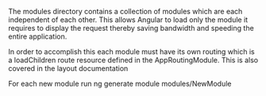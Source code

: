 The modules directory contains a collection of modules which are each independent of each other. This allows Angular to load only the module it requires to display the request thereby saving bandwidth and speeding the entire application.

In order to accomplish this each module must have its own routing which is a loadChildren route resource defined in the AppRoutingModule. This is also covered in the layout documentation

For each new module run ng generate module modules/NewModule

